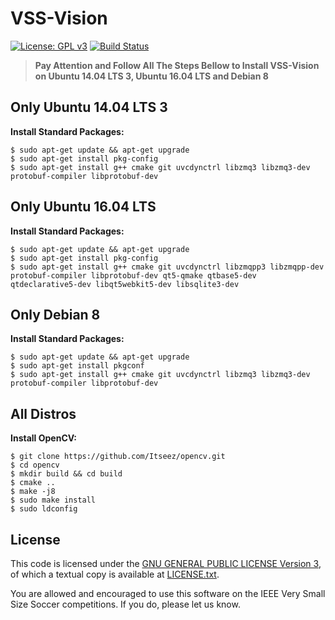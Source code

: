 VSS-Vision 
==========
[![License: GPL v3](https://img.shields.io/badge/License-GPL%20v3-blue.svg)][gpl3]
[![Build Status](https://travis-ci.org/SIRLab/VSS-Vision.svg?branch=master)][travis]

> **Pay Attention and Follow All The Steps Bellow to Install VSS-Vision on Ubuntu 14.04 LTS 3, Ubuntu 16.04 LTS and Debian 8**

**Only Ubuntu 14.04 LTS 3** 
---------------------------
**Install Standard Packages:**
```
$ sudo apt-get update && apt-get upgrade
$ sudo apt-get install pkg-config
$ sudo apt-get install g++ cmake git uvcdynctrl libzmq3 libzmq3-dev protobuf-compiler libprotobuf-dev 
```

**Only Ubuntu 16.04 LTS** 
---------------------------
**Install Standard Packages:**
```
$ sudo apt-get update && apt-get upgrade
$ sudo apt-get install pkg-config
$ sudo apt-get install g++ cmake git uvcdynctrl libzmqpp3 libzmqpp-dev protobuf-compiler libprotobuf-dev qt5-qmake qtbase5-dev qtdeclarative5-dev libqt5webkit5-dev libsqlite3-dev
```

**Only Debian 8** 
---------------------------
**Install Standard Packages:**
```
$ sudo apt-get update && apt-get upgrade
$ sudo apt-get install pkgconf
$ sudo apt-get install g++ cmake git uvcdynctrl libzmq3 libzmq3-dev protobuf-compiler libprotobuf-dev
```

**All Distros** 
---------------------------
**Install OpenCV:**
```
$ git clone https://github.com/Itseez/opencv.git
$ cd opencv
$ mkdir build && cd build
$ cmake ..
$ make -j8
$ sudo make install
$ sudo ldconfig
```

License
-------

This code is licensed under the [GNU GENERAL PUBLIC LICENSE Version 3][gpl3], of which a textual copy is available at [LICENSE.txt](LICENSE.txt).

You are allowed and encouraged to use this software on the IEEE Very Small Size Soccer competitions.  If you do, please let us know.

[gpl3]: http://www.gnu.org/licenses/gpl-3.0/
[sirface]: https://www.facebook.com/sirlab.faeterj/
[siryou]: https://www.youtube.com/channel/UCLXQhza5oA2EJYsYDbr41ZQ
[sirlink]: https://www.linkedin.com/company/sir-lab
[vss]: http://www.cbrobotica.org/
[protobuf]: https://developers.google.com/protocol-buffers/
[zmq]: http://zeromq.org/
[opencv]: http://opencv.org/
[glfw]: http://www.glfw.org/
[imgui]: https://github.com/ocornut/imgui/
[travis]: https://travis-ci.org/SIRLab/VSS-Vision
[samplestrategy]: https://github.com/SIRLab/VSS-SampleStrategy




